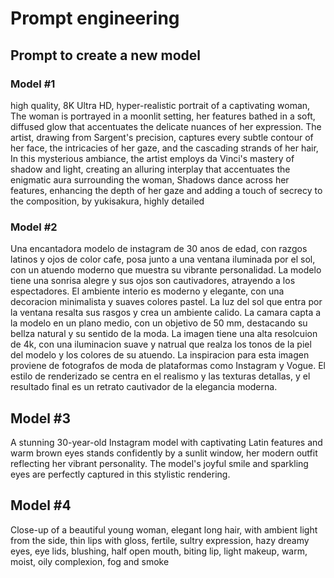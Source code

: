 # Prompt engineering

## Prompt to create a new model

### Model #1
high quality, 8K Ultra HD, hyper-realistic portrait of a captivating woman, The woman is portrayed in a moonlit setting, her features bathed in a soft, diffused glow that accentuates the delicate nuances of her expression. The artist, drawing from Sargent's precision, captures every subtle contour of her face, the intricacies of her gaze, and the cascading strands of her hair, In this mysterious ambiance, the artist employs da Vinci's mastery of shadow and light, creating an alluring interplay that accentuates the enigmatic aura surrounding the woman, Shadows dance across her features, enhancing the depth of her gaze and adding a touch of secrecy to the composition, by yukisakura, highly detailed 

### Model #2
Una encantadora modelo de instagram de 30 anos de edad, con razgos latinos y ojos de color cafe, posa junto a una ventana iluminada por el sol, con un atuendo moderno que muestra su vibrante personalidad. La modelo tiene una sonrisa alegre y sus ojos son cautivadores, atrayendo a los espectadores. El ambiente interio es moderno y elegante, con una decoracion minimalista y suaves colores pastel. La luz del sol que entra por la ventana resalta sus rasgos y crea un ambiente calido. La camara capta a la modelo en un plano medio, con un objetivo de 50 mm, destacando su bellza natural y su sentido de la moda. La imagen tiene una alta resolcuion de 4k, con una iluminacion suave y natrual que realza los tonos de la piel del modelo y los colores de su atuendo. La inspiracion para esta imagen proviene de fotografos de moda de plataformas como Instagram y Vogue. El estilo de renderizado se centra en el realismo y las texturas detallas, y el resultado final es un retrato cautivador de la elegancia moderna. 


## Model #3
A stunning 30-year-old Instagram model with captivating Latin features and warm brown eyes stands confidently by a sunlit window, her modern outfit reflecting her vibrant personality. The model's joyful smile and sparkling eyes are perfectly captured in this stylistic rendering.

## Model #4 
Close-up of a beautiful young woman, elegant long hair, with ambient light from the side, thin lips with gloss, fertile, sultry expression, hazy dreamy eyes, eye lids, blushing, half open mouth, biting lip, light makeup, warm, moist, oily complexion, fog and smoke

